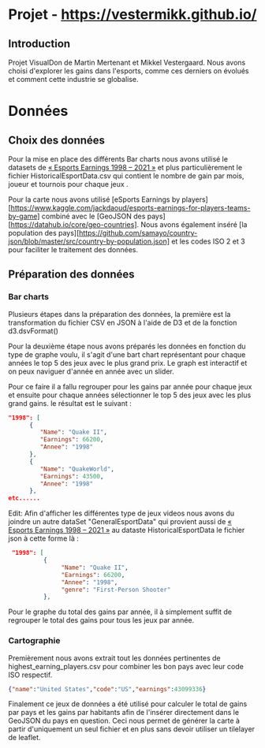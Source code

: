# Projet - https://vestermikk.github.io/

## Introduction 

Projet VisualDon de Martin Mertenant et Mikkel Vestergaard. Nous avons choisi d'explorer les gains dans l'esports, comme ces derniers on évolués et comment cette industrie se globalise.

# Données

## Choix des données

Pour la mise en place des différents Bar charts nous avons utilisé le datasets de [« Esports Earnings 1998 – 2021 »](https://www.kaggle.com/rankirsh/esports-earnings) et plus particulièrement le fichier HistoricalEsportData.csv qui contient le nombre de gain par mois, joueur et tournois pour chaque jeux .

Pour la carte nous avons utilisé [eSports Earnings by players][https://www.kaggle.com/jackdaoud/esports-earnings-for-players-teams-by-game] combiné avec le [GeoJSON des pays][https://datahub.io/core/geo-countries]. Nous avons également inséré [la population des pays][https://github.com/samayo/country-json/blob/master/src/country-by-population.json] et les codes ISO 2 et 3 pour faciliter le traitement des données.



## Préparation des données

### Bar charts

Plusieurs étapes dans la préparation des données, la première est la transformation du fichier CSV en JSON à l'aide de D3 et de la fonction d3.dsvFormat()

Pour la deuxième étape nous avons préparés les données en fonction du type de graphe voulu, il s'agit d'une bart chart représentant pour chaque années le top 5 des jeux avec le plus grand prix. Le graph est interactif  et on peux naviguer d'année en année avec un slider.

Pour ce faire il a fallu regrouper pour les gains par année pour chaque jeux et ensuite pour chaque années sélectionner le top  5 des jeux avec les plus grand gains. le résultat est le suivant :

```json
"1998": [
​      {
     	 "Name": "Quake II",
​         "Earnings": 66200,
​         "Annee": "1998"
​      },
​      {
​         "Name": "QuakeWorld",
​         "Earnings": 43500,
​         "Annee": "1998"
​      },
etc......

```
Edit: Afin d'afficher les différentes type de jeux videos nous avons du joindre un autre dataSet "GeneralEsportData" qui provient aussi de [« Esports Earnings 1998 – 2021 »](https://www.kaggle.com/rankirsh/esports-earnings) au dataste HistoricalEsportData le fichier json à cette forme là :

```json
 "1998": [
          {
               "Name": "Quake II",
               "Earnings": 66200,
               "Annee": "1998",
               "genre": "First-Person Shooter"
          },
```

Pour le graphe du total des gains par année, il à simplement suffit de regrouper le total des gains pour tous les jeux par année.

### Cartographie

Premièrement nous avons extrait tout les données pertinentes de highest_earning_players.csv pour combiner les bon pays avec leur code ISO respectif. 

```json
{"name":"United States","code":"US","earnings":43099336}
```

Finalement ce jeux de données a été utilisé pour calculer le total de gains par pays et les gains par habitants afin de l'insérer directement dans le GeoJSON du pays en question. Ceci nous permet de générer la carte à partir d'uniquement un seul fichier et en plus sans devoir utiliser un tilelayer de leaflet. 

